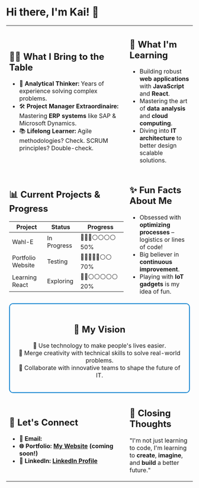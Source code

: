 #  Hi there, I'm Kai! 👋

<table>
  <tr>
    <td>
      <h2>👩‍💻 What I Bring to the Table</h2>
      <ul>
        <li>🧠 <b>Analytical Thinker:</b> Years of experience solving complex problems.</li>
        <li>🛠 <b>Project Manager Extraordinaire:</b> Mastering <b>ERP systems</b> like SAP & Microsoft Dynamics.</li>
        <li>📚 <b>Lifelong Learner:</b> Agile methodologies? Check. SCRUM principles? Double-check.</li>
      </ul>
    </td>
    <td>
      <h2>🌱 What I'm Learning</h2>
      <ul>
        <li>Building robust <b>web applications</b> with <b>JavaScript</b> and <b>React</b>.</li>
        <li>Mastering the art of <b>data analysis</b> and <b>cloud computing</b>.</li>
        <li>Diving into <b>IT architecture</b> to better design scalable solutions.</li>
      </ul>
    </td>
  </tr>
  <tr>
    <td>
      <h2>📊 Current Projects & Progress</h2>
      <table>
        <thead>
          <tr>
            <th>Project</th>
            <th>Status</th>
            <th>Progress</th>
          </tr>
        </thead>
        <tbody>
          <tr>
            <td>Wahl-E</td>
            <td>In Progress</td>
            <td>🔵🔵🔵⚪⚪⚪⚪ 50%</td>
          </tr>
          <tr>
            <td>Portfolio Website</td>
            <td>Testing</td>
            <td>🔵🔵🔵🔵🔵⚪⚪ 70%</td>
          </tr>
          <tr>
            <td>Learning React</td>
            <td>Exploring</td>
            <td>🔵🔵⚪⚪⚪⚪⚪ 20%</td>
          </tr>
        </tbody>
      </table>
    </td>
    <td>
      <h2>✨ Fun Facts About Me</h2>
      <ul>
        <li>Obsessed with <b>optimizing processes</b> – logistics or lines of code!</li>
        <li>Big believer in <b>continuous improvement</b>.</li>
        <li>Playing with <b>IoT gadgets</b> is my idea of fun.</li>
      </ul>
    </td>
  </tr>
  <tr>
    <td colspan="2" style="text-align: center;">
      <div style="border: 2px solid #007acc; border-radius: 10px; padding: 20px; text-align: center;">
        <h2>🧭 My Vision</h2>
        <p>
          🔹 Use technology to make people's lives easier.<br>
          🔹 Merge creativity with technical skills to solve real-world problems.<br>
          🔹 Collaborate with innovative teams to shape the future of IT.
        </p>
      </div>
    </td>
  </tr>
  <tr>
    <td>
      <h2>💬 Let's Connect</h2>
      <ul>
        <li>📧 <b>Email:
        <li>🌐 <b>Portfolio:</b> <a href="#">My Website</a> (coming soon!)</li>
        <li>🔗 <b>LinkedIn:</b> <a href="#">LinkedIn Profile</a></li>
      </ul>
    </td>
    <td>
      <h2>🌌 Closing Thoughts</h2>
      <p>"I'm not just learning to code, I'm learning to <b>create</b>, <b>imagine</b>, and <b>build</b> a better future."</p>
    </td>
  </tr>
</table>

